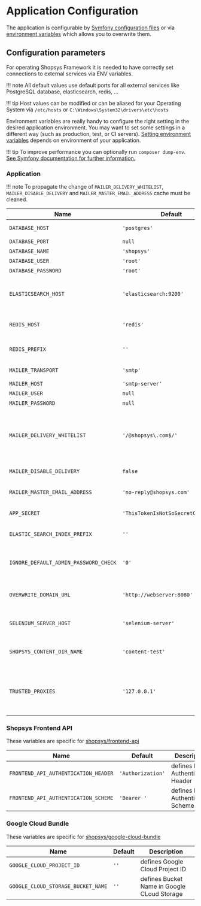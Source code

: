 # Application Configuration

The application is configurable by [Symfony configuration files](https://symfony.com/doc/4.4/configuration.html#configuration-parameters) or via [environment variables](https://symfony.com/doc/4.4/configuration.html#configuration-environments) which allows you to overwrite them.

## Configuration parameters

For operating Shopsys Framework it is needed to have correctly set connections to external services via ENV variables.

!!! note
    All default values use default ports for all external services like PostgreSQL database, elasticsearch, redis, ...

!!! tip
    Host values can be modified or can be aliased for your Operating System via `/etc/hosts` or `C:\Windows\System32\drivers\etc\hosts`


Environment variables are really handy to configure the right setting in the desired application environment.
You may want to set some settings in a different way (such as production, test, or CI servers).
[Setting environment variables](/introduction/setting-environment-variables) depends on environment of your application.

!!! tip
    To improve performance you can optionally run `composer dump-env`. [See Symfony documentation for further information.](https://symfony.com/doc/4.4/configuration.html#configuring-environment-variables-in-production)

### Application

!!! note
    To propagate the change of `MAILER_DELIVERY_WHITELIST`, `MAILER_DISABLE_DELIVERY` and `MAILER_MASTER_EMAIL_ADDRESS` cache must be cleaned. 

| Name                                   | Default                              | Description                                                                          |
| -------------------------------------- | ------------------------------------ | ------------------------------------------------------------------------------------ |
| `DATABASE_HOST`                        | `'postgres'`                         | access data of your PostgreSQL database                                              |
| `DATABASE_PORT`                        | `null`                               | ...                                                                                  |
| `DATABASE_NAME`                        | `'shopsys'`                          | ...                                                                                  |
| `DATABASE_USER`                        | `'root'`                             | ...                                                                                  |
| `DATABASE_PASSWORD`                    | `'root'`                             | ...                                                                                  |
| `ELASTICSEARCH_HOST`                   | `'elasticsearch:9200'`               | host of your Elasticsearch, you can use multiple hosts like `'["elasticsearch:9200", "elasticsearch2:9200"]'` |
| `REDIS_HOST`                           | `'redis'`                            | host of your Redis storage (credentials are not supported right now)                 |
| `REDIS_PREFIX`                         | `''`                                 | separates more projects that use the same redis service                              |
| `MAILER_TRANSPORT`                     | `'smtp'`                             | access data of your mail server                                                      |
| `MAILER_HOST`                          | `'smtp-server'`                      | ...                                                                                  |
| `MAILER_USER`                          | `null`                               | ...                                                                                  |
| `MAILER_PASSWORD`                      | `null`                               | ...                                                                                  |
| `MAILER_DELIVERY_WHITELIST`            | `'/@shopsys\.com$/'`                 | regex text items if you want to have master email but allow sending to specific addresses (set as text separated by comma for multiple values) |
| `MAILER_DISABLE_DELIVERY`              | `false`                              | set to `true` if you don't want to send any emails                                   |
| `MAILER_MASTER_EMAIL_ADDRESS`          | `'no-reply@shopsys.com'`             | set if you want to send all emails to one address (useful for development)           |
| `APP_SECRET`                           | `'ThisTokenIsNotSoSecretChangeIt'`   | randomly generated secret token                                                      |
| `ELASTIC_SEARCH_INDEX_PREFIX`          | `''`                                 | separates more projects that use the same elasticsearch service                      |
| `IGNORE_DEFAULT_ADMIN_PASSWORD_CHECK`  | `'0'`                                | set to `true` if you want to allow administrators to log in with default credentials |
| `OVERWRITE_DOMAIN_URL`                 | `'http://webserver:8080'`            | overwrites URL of all domains for acceptance testing (set to `~` to disable)         |
| `SELENIUM_SERVER_HOST`                 | `'selenium-server'`                  | with native installation the selenium server is on `localhost`                       |
| `SHOPSYS_CONTENT_DIR_NAME`             | `'content-test'`                     | web/content-test/ directory is used instead of web/content/ during the tests         |
| `TRUSTED_PROXIES`                      | `'127.0.0.1'`                        | proxies that are trusted to pass traffic, used mainly for production (set as text separated by comma for multiple values) |

### Shopsys Frontend API

These variables are specific for [shopsys/frontend-api](https://github.com/shopsys/frontend-api)

| Name                                    | Default             | Description                            |
| --------------------------------------- | ------------------- | -------------------------------------- |
| `FRONTEND_API_AUTHENTICATION_HEADER`    | `'Authorization'`   | defines HTTP Authentication Header     |
| `FRONTEND_API_AUTHENTICATION_SCHEME`    | `'Bearer '`         | defines HTTP Authentication Scheme     |

### Google Cloud Bundle

These variables are specific for [shopsys/google-cloud-bundle](https://github.com/shopsys/google-cloud-bundle)

| Name                                    | Default | Description                                              |
| --------------------------------------- | ------- | -------------------------------------------------------- |
| `GOOGLE_CLOUD_PROJECT_ID`               | `''`    | defines Google Cloud Project ID                          |
| `GOOGLE_CLOUD_STORAGE_BUCKET_NAME`      | `''`    | defines Bucket Name in Google CLoud Storage              |
